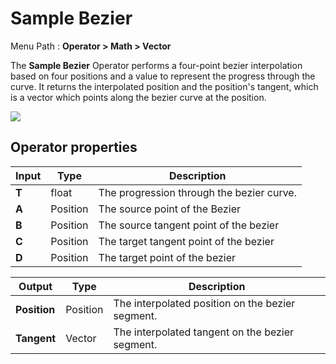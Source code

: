 # Sample Bezier

Menu Path : **Operator > Math > Vector**

The **Sample Bezier** Operator performs a four-point bezier interpolation based on four positions and a value to represent the progress through the curve. It returns the interpolated position and the position's tangent, which is a vector which points along the bezier curve at the position.

![](Images/Operator-SampleBezierExample.gif)

## Operator properties

| **Input** | **Type** | **Description**                           |
| --------- | -------- | ----------------------------------------- |
| **T**     | float    | The progression through the bezier curve. |
| **A**     | Position | The source point of the Bezier            |
| **B**     | Position | The source tangent point of the bezier    |
| **C**     | Position | The target tangent point of the bezier    |
| **D**     | Position | The target point of the bezier            |

| **Output**   | **Type** | **Description**                                  |
| ------------ | -------- | ------------------------------------------------ |
| **Position** | Position | The interpolated position on the bezier segment. |
| **Tangent**  | Vector   | The interpolated tangent on the bezier segment.  |
